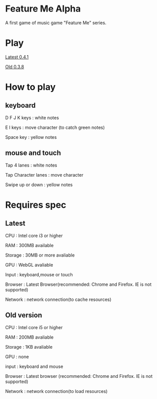 # Feature Me Alpha
A first game of music game "Feature Me" series.

# Play
[Latest 0.4.1](https://feature-me-alpha.onrender.com)

[Old 0.3.8](https://feature-me.github.io/Feature-me-Alpha-v0.x/play.html)

# How to play

## keyboard
D F J K keys : white notes

E I keys : move character (to catch green notes)

Space key : yellow notes

## mouse and touch
Tap 4 lanes : white notes

Tap Character lanes : move character

Swipe up or down : yellow notes

# Requires spec
## Latest
CPU : Intel core i3 or higher

RAM : 300MB available

Storage : 30MB or more avaliable

GPU : WebGL avaliable

Input : keyboard,mouse or touch

Browser : Latest Browser(recommended: Chrome and Firefox. IE is not supported)

Network : network connection(to cache resources)

## Old version
CPU : Intel core i5 or higher

RAM : 200MB avaliable

Storage : 1KB avaliable

GPU : none

input : keyboard and mouse

Browser : Latest browser (recommended: Chrome and Firefox. IE is not supported)

Network : network connection(to load resources)
